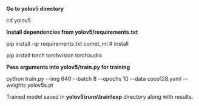 **Go to yolov5 directory**

cd yolov5



**Install dependencies from yolov5/requirements.txt**

pip install -qr requirements.txt comet\_ml  # install

pip install torch torchvision torchaudio



**Pass arguments into yolov5/train.py for training**

python train.py --img 640 --batch 8 --epochs 10 --data coco128.yaml --weights yolov5s.pt

Trained model saved in **yolov5\runs\train\exp** directory along with results.


